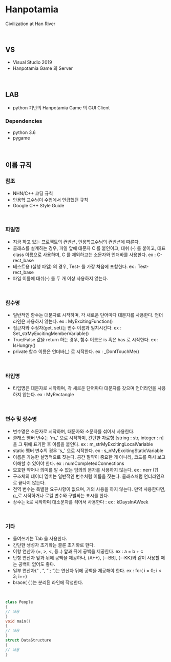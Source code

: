 # Hanpotamia
Civilization at Han River

<br>

## VS

- Visual Studio 2019
- Hanpotamia Game 의 Server

<br>

## LAB

- python 기반의 Hanpotamia Game 의 GUI Client

### Dependencies

- python 3.6
- pygame

<br>

## 이름 규칙

### 참조

- NHN/C++ 코딩 규칙
- 안용학 교수님이 수업에서 언급했던 규칙
- Google C++ Style Guide

<br>

### 파일명

- 지금 하고 있는 프로젝트의 컨벤션, 안용학교수님의 컨벤션에 따른다.
- 클래스를 설계하는 경우, 파일 앞에 대문자 C 를 붙인이고, 대쉬 (-) 를 붙이고, 대표 class 이름으로 사용하며, C 를 제외하고는 소문자와 언더바를 사용한다. ex : C-rect_base
- 테스트용 (실행 파일) 의 경우, Test- 를 가장 처음에 포함한다. ex : Test-rect_base
- 파일 이름에 대쉬(-) 를 두 개 이상 사용하지 않는다.

<br>

### 함수명

- 일반적인 함수는 대문자로 시작하며, 각 새로운 단어마다 대문자를 사용한다. 언더라인은 사용하지 않는다. ex : MyExcitingFunction()
- 접근자와 수정자(get, set)는 변수 이름과 일치시킨다. ex : Set_strMyExcitingMemberVariable()
- True/False 값을 return 하는 경우, 함수 이름은 is 혹은 has 로 시작한다. ex : IsHungry()
- private 함수 이름은 언더바(_) 로 시작한다. ex : _DontTouchMe()

<br>

### 타입명

- 타입명은 대문자로 시작하며, 각 새로운 단어마다 대문자를 갖으며 언더라인을 사용하지 않는다. ex : MyRectangle

<br>

### 변수 및 상수명

- 변수명은 소문자로 시작하며, 대문자와 소문자를 섞어서 사용한다.
- 클래스 멤버 변수는 'm_' 으로 시작하며, 간단한 자료형 [string : str, integer : n]을 그 뒤에 표기한 후 이름을 붙인다. ex : m_strMyExcitingLocalVariable
- static 멤버 변수의 경우 's_' 으로 시작한다. ex : s_nMyExcitingStaticVariable
- 이름은 가능한 설명적으로 짓는다. 공간 절약이 중요한 게 아니라, 코드를 즉시 보고 이해할 수 있어야 한다. ex : numCompletedConnections
- 모호한 약어나 의미를 알 수 없는 임의의 문자를 사용하지 않는다. ex : nerr (?)
- 구조체의 데이터 멤버는 일반적인 변수처럼 이름을 짓는다. 클래스처럼 언더라인으로 끝나지 않는다.
- 전역 변수는 특별한 요구사항이 없으며, 거의 사용을 하지 않는다. 만약 사용한다면, g_로 시작하거나 로컬 변수와 구별되는 표시를 한다.
- 상수는 k로 시작하며 대소문자를 섞어서 사용한다 : ex : kDaysInAWeek

<br>

### 기타

- 들여쓰기는 Tab 을 사용한다.
- 간단한 생성자 초기화는 콜론 초기화로 한다.
- 이항 연산자 (=, >, <, 등..) 앞과 뒤에 공백을 제공한다. ex : a = b + c
- 단항 연산자 앞과 뒤에 공백을 제공하나, (A++), [--BB], {--KK}와 같이 사용할 때는 공백이 없어도 좋다.
- 일부 연산자(“ , “, “ ; “)는 연산자 뒤에 공백을 제공해야 한다. ex : for( i = 0; i < 3; i++)
- brace( { )는 분리된 라인에 작성한다.

<br>

```C++
class People
{
// 내용
}
void main()
{
// 내용
}
struct DataStructure
{
// 내용
}
```
